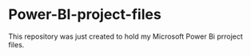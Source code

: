 # Power-BI-project-files

This repository was just created to hold my Microsoft Power Bi prroject files.
